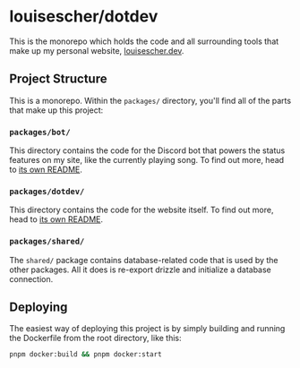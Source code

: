 # louisescher/dotdev

This is the monorepo which holds the code and all surrounding tools that make up my personal website, [louisescher.dev](https://louisescher.dev).

## Project Structure

This is a monorepo. Within the `packages/` directory, you'll find all of the parts that make up this project:

### `packages/bot/`

This directory contains the code for the Discord bot that powers the status features on my site, like the currently playing song. To find out more, head to [its own README](packages/bot/README.md).

### `packages/dotdev/`

This directory contains the code for the website itself. To find out more, head to [its own README](packages/dotdev/README.md).

### `packages/shared/`

The `shared/` package contains database-related code that is used by the other packages. All it does is re-export drizzle and initialize a database connection.

## Deploying

The easiest way of deploying this project is by simply building and running the Dockerfile from the root directory, like this:

```bash
pnpm docker:build && pnpm docker:start
```
